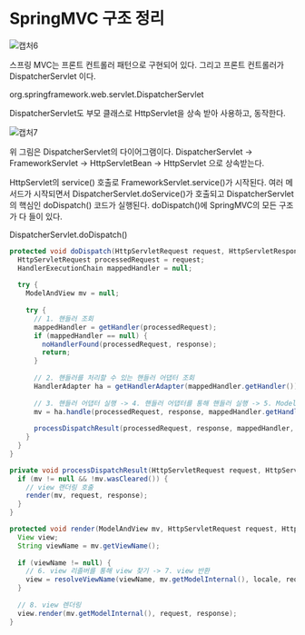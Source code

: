 # SpringMVC 구조 정리

![캡처6](https://user-images.githubusercontent.com/42162127/118816266-f52b9980-b8ec-11eb-9702-32c3fbfcb3aa.PNG)

스프링 MVC는 프론트 컨트롤러 패턴으로 구현되어 있다.
그리고 프론트 컨트롤러가 DispatcherServlet 이다.

org.springframework.web.servlet.DispatcherServlet

DispatcherServlet도 부모 클래스로 HttpServlet을 상속 받아 사용하고, 동작한다.

![캡처7](https://user-images.githubusercontent.com/42162127/118817094-d083f180-b8ed-11eb-85bc-2bf9f4b55b07.PNG)

위 그림은 DispatcherServlet의 다이어그램이다.
DispatcherServlet -> FrameworkServlet -> HttpServletBean -> HttpServlet
으로 상속받는다.

HttpServlet의 service() 호출로 FrameworkServlet.service()가 시작된다.
여러 메서드가 시작되면서 DispatcherServlet.doService()가 호출되고
DispatcherServlet의 핵심인 doDispatch() 코드가 실행된다.
doDispatch()에 SpringMVC의 모든 구조가 다 들이 있다.

DispatcherServlet.doDispatch()
```java
protected void doDispatch(HttpServletRequest request, HttpServletResponse response) throws Exception {
  HttpServletRequest processedRequest = request;
  HandlerExecutionChain mappedHandler = null;
  
  try {
    ModelAndView mv = null;
    
    try {
      // 1. 핸들러 조회
      mappedHandler = getHandler(processedRequest);
      if (mappedHandler == null) {
        noHandlerFound(processedRequest, response);
        return;
      }
      
      // 2. 핸들러를 처리할 수 있는 핸들러 어댑터 조회
      HandlerAdapter ha = getHandlerAdapter(mappedHandler.getHandler());
      
      // 3. 핸들러 어댑터 실행 -> 4. 핸들러 어댑터를 통해 핸들러 실행 -> 5. ModelAndView 반환
      mv = ha.handle(processedRequest, response, mappedHandler.getHandler());
      
      processDispatchResult(processedRequest, response, mappedHandler, mv, dispatchException);
    }
  }
}

private void processDispatchResult(HttpServletRequest request, HttpServletResponse response, @Nullable HandlerExecutionChain mappedHandler, @Nullable ModelAndView mv, @Nullable Exception exception) throws Exception {
  if (mv != null && !mv.wasCleared()) {
    // view 랜더링 호출
    render(mv, request, response);
  }
}

protected void render(ModelAndView mv, HttpServletRequest request, HttpServletResponse response) throws Exception {
  View view;
  String viewName = mv.getViewName();
  
  if (viewName != null) {
    // 6. view 리졸버를 통해 view 찾기 -> 7. view 반환
    view = resolveViewName(viewName, mv.getModelInternal(), locale, request);
  }
  
  // 8. view 렌더링
  view.render(mv.getModelInternal(), request, response);
}
```
